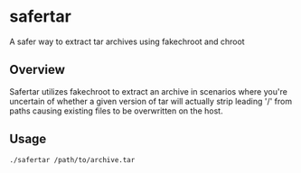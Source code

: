 # safertar
A safer way to extract tar archives using fakechroot and chroot

## Overview
Safertar utilizes fakechroot to extract an archive in scenarios where you're uncertain of whether a given version of tar will actually strip leading '/' from paths causing existing files to be overwritten on the host.

## Usage
```
./safertar /path/to/archive.tar
```
